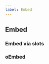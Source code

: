 ```yaml
---
label: Embed
---
```


## Embed

<ComponentMeta name="NEmbed" />

### Embed via slots

<ComponentDemo name="DefaultEmbed" />

### oEmbed

<ComponentDemo name="oEmbed" />
